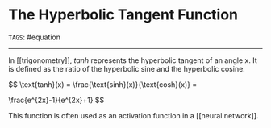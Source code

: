 # The Hyperbolic Tangent Function
`TAGS`: #equation 

---
In [[trigonometry]], *tanh* represents the hyperbolic tangent of an angle x. It is defined as the ratio of the hyperbolic sine and the hyperbolic cosine.

$$
\text{tanh}(x) = \frac{\text{sinh}(x)}{\text{cosh}(x)} = 

\frac{e^{2x}-1}{e^{2x}+1}
$$

This function is often used as an activation function in a [[neural network]]. 